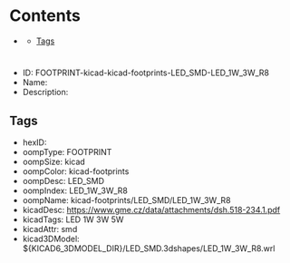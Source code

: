 



Contents
========

* [](#)
	* [Tags](#tags)

# 

- ID: FOOTPRINT-kicad-kicad-footprints-LED_SMD-LED_1W_3W_R8
- Name: 
- Description: 

## Tags

- hexID: 
- oompType: FOOTPRINT
- oompSize: kicad
- oompColor: kicad-footprints
- oompDesc: LED_SMD
- oompIndex: LED_1W_3W_R8
- oompName: kicad-footprints/LED_SMD/LED_1W_3W_R8
- kicadDesc: https://www.gme.cz/data/attachments/dsh.518-234.1.pdf
- kicadTags: LED 1W 3W 5W
- kicadAttr: smd
- kicad3DModel: ${KICAD6_3DMODEL_DIR}/LED_SMD.3dshapes/LED_1W_3W_R8.wrl
